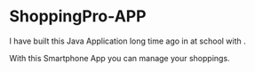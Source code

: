 # ShoppingPro-APP

I have built this Java Application long time ago in at school with .

With this Smartphone App you can manage your shoppings.
